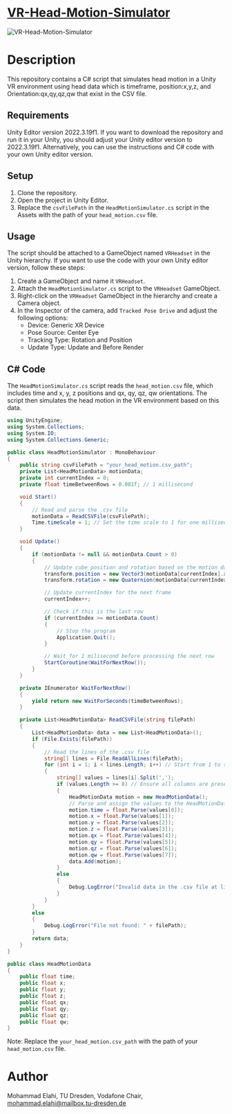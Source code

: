
# [VR-Head-Motion-Simulator](https://github.com/Mohammad-Elahi/VR-Head-Motion-Simulator)
![VR-Head-Motion-Simulator](https://github.com/Mohammad-Elahi/VR-Head-Motion-Simulator/assets/93424032/a3558de8-a5e8-41ae-b578-8bd5a4722771)

# Description
This repository contains a C# script that simulates head motion in a Unity VR environment using head data which is timeframe, position:x,y,z, and Orientation:qx,qy,qz,qw that exist in the CSV file.

## Requirements
Unity Editor version 2022.3.19f1. If you want to download the repository and run it in your Unity, you should adjust your Unity editor version to 2022.3.19f1. Alternatively, you can use the instructions and C# code with your own Unity editor version.

## Setup

1. Clone the repository.
2. Open the project in Unity Editor.
3. Replace the `csvFilePath` in the `HeadMotionSimulator.cs` script in the Assets with the path of your `head_motion.csv` file.

## Usage

The script should be attached to a GameObject named `VRHeadset` in the Unity hierarchy. If you want to use the code with your own Unity editor version, follow these steps:

1. Create a GameObject and name it `VRHeadset`.
2. Attach the `HeadMotionSimulator.cs` script to the `VRHeadset` GameObject.
3. Right-click on the `VRHeadset` GameObject in the hierarchy and create a Camera object.
4. In the Inspector of the camera, add `Tracked Pose Drive` and adjust the following options:
   - Device: Generic XR Device
   - Pose Source: Center Eye
   - Tracking Type: Rotation and Position
   - Update Type: Update and Before Render

## C# Code

The `HeadMotionSimulator.cs` script reads the `head_motion.csv` file, which includes time and x, y, z positions and qx, qy, qz, qw orientations. The script then simulates the head motion in the VR environment based on this data.

```csharp
using UnityEngine;
using System.Collections;
using System.IO;
using System.Collections.Generic;

public class HeadMotionSimulator : MonoBehaviour
{
    public string csvFilePath = "your_head_motion.csv_path";
    private List<HeadMotionData> motionData;
    private int currentIndex = 0;
    private float timeBetweenRows = 0.001f; // 1 millisecond

    void Start()
    {
        // Read and parse the .csv file
        motionData = ReadCSVFile(csvFilePath);
        Time.timeScale = 1; // Set the time scale to 1 for one millisecond runtime between rows
    }

    void Update()
    {
        if (motionData != null && motionData.Count > 0)
        {
            // Update cube position and rotation based on the motion data
            transform.position = new Vector3(motionData[currentIndex].x, motionData[currentIndex].y, motionData[currentIndex].z);
            transform.rotation = new Quaternion(motionData[currentIndex].qx, motionData[currentIndex].qy, motionData[currentIndex].qz, motionData[currentIndex].qw);

            // Update currentIndex for the next frame
            currentIndex++;

            // Check if this is the last row
            if (currentIndex >= motionData.Count)
            {
                // Stop the program
                Application.Quit();
            }

            // Wait for 1 milisecond before processing the next row
            StartCoroutine(WaitForNextRow());
        }
    }

    private IEnumerator WaitForNextRow()
    {
        yield return new WaitForSeconds(timeBetweenRows);
    }

    private List<HeadMotionData> ReadCSVFile(string filePath)
    {
        List<HeadMotionData> data = new List<HeadMotionData>();
        if (File.Exists(filePath))
        {
            // Read the lines of the .csv file
            string[] lines = File.ReadAllLines(filePath);
            for (int i = 1; i < lines.Length; i++) // Start from 1 to skip the header
            {
                string[] values = lines[i].Split(',');
                if (values.Length >= 8) // Ensure all columns are present
                {
                    HeadMotionData motion = new HeadMotionData();
                    // Parse and assign the values to the HeadMotionData object
                    motion.time = float.Parse(values[0]);
                    motion.x = float.Parse(values[1]);
                    motion.y = float.Parse(values[2]);
                    motion.z = float.Parse(values[3]);
                    motion.qx = float.Parse(values[4]);
                    motion.qy = float.Parse(values[5]);
                    motion.qz = float.Parse(values[6]);
                    motion.qw = float.Parse(values[7]);
                    data.Add(motion);
                }
                else
                {
                    Debug.LogError("Invalid data in the .csv file at line " + (i + 1));
                }
            }
        }
        else
        {
            Debug.LogError("File not found: " + filePath);
        }
        return data;
    }
}

public class HeadMotionData
{
    public float time;
    public float x;
    public float y;
    public float z;
    public float qx;
    public float qy;
    public float qz;
    public float qw;
}
```
Note: Replace the `your_head_motion.csv_path` with the path of your `head_motion.csv` file.

# Author
Mohammad Elahi, TU Dresden, Vodafone Chair, mohammad.elahi@mailbox.tu-dresden.de
